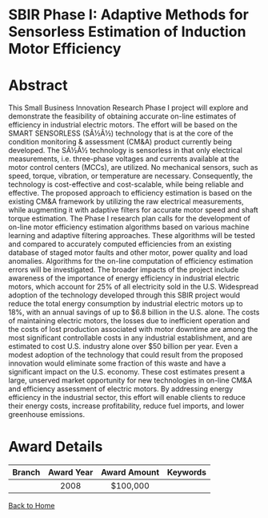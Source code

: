 
SBIR Phase I: Adaptive Methods for Sensorless Estimation of Induction Motor Efficiency
======================================================================================

# Abstract


This Small Business Innovation Research Phase I project will explore and demonstrate the feasibility of obtaining accurate on-line estimates of efficiency in industrial electric motors. The effort will be based on the SMART SENSORLESS (SÃ½Ã½) technology that is at the core of the condition monitoring & assessment (CM&A) product currently being developed. The SÃ½Ã½ technology is sensorless in that only electrical measurements, i.e. three-phase voltages and currents available at the motor control centers (MCCs), are utilized. No mechanical sensors, such as speed, torque, vibration, or temperature are necessary. Consequently, the technology is cost-effective and cost-scalable, while being reliable and effective. The proposed approach to efficiency estimation is based on the existing CM&A framework by utilizing the raw electrical measurements, while augmenting it with adaptive filters for accurate motor speed and shaft torque estimation. The Phase I research plan calls for the development of on-line motor efficiency estimation algorithms based on various machine learning and adaptive filtering approaches. These algorithms will be tested and compared to accurately computed efficiencies from an existing database of staged motor faults and other motor, power quality and load anomalies. Algorithms for the on-line computation of efficiency estimation errors will be investigated.  The broader impacts of the project include awareness of the importance of energy efficiency in industrial electric motors, which account for 25% of all electricity sold in the U.S. Widespread adoption of the technology developed through this SBIR
project would reduce the total energy consumption by industrial electric motors up to 18%, with an annual savings of up to $6.8 billion in the U.S. alone. The costs of maintaining electric motors, the losses due to inefficient operation and the costs of lost production associated with motor downtime are among the most significant controllable costs in any industrial establishment, and are estimated to cost U.S. industry alone over $50 billion per year. Even a modest adoption of the technology that could result from the proposed innovation would eliminate some fraction of this waste and have a significant impact on the U.S. economy. These cost estimates present a large, unserved market opportunity for new technologies in on-line CM&A and efficiency assessment of electric motors. By addressing energy efficiency in the industrial sector, this effort will enable clients to reduce their energy costs, increase profitability, reduce fuel imports, and lower greenhouse emissions.  

# Award Details

|Branch|Award Year|Award Amount|Keywords|
| :---: | :---: | :---: | :---: |
||2008|$100,000||
  
  


[Back to Home](https://github.com/chrischow/dod_sbir_awards#103)